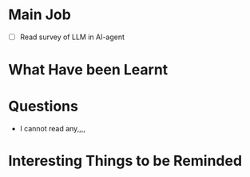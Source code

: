 # Main Job
- [ ] Read survey of LLM in AI-agent

# What Have been Learnt


# Questions
- I cannot read any,,,,

# Interesting Things to be Reminded



[^1]:footnote here.
